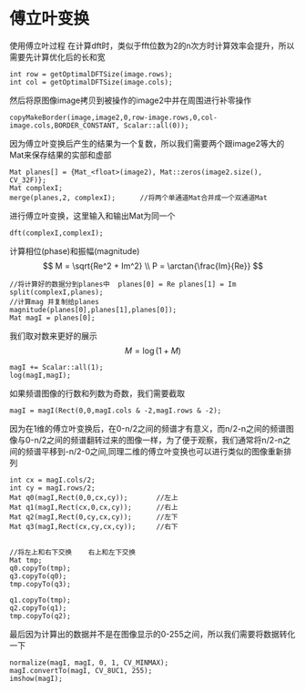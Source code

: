 # 傅立叶变换
使用傅立叶过程
在计算dft时，类似于fft位数为2的n次方时计算效率会提升，所以需要先计算优化后的长和宽

```
int row = getOptimalDFTSize(image.rows);
int col = getOptimalDFTSize(image.cols);
```
然后将原图像image拷贝到被操作的image2中并在周围进行补零操作

```
copyMakeBorder(image,image2,0,row-image.rows,0,col-image.cols,BORDER_CONSTANT, Scalar::all(0));
```
因为傅立叶变换后产生的结果为一个复数，所以我们需要两个跟image2等大的Mat来保存结果的实部和虚部

```
Mat planes[] = {Mat_<float>(image2), Mat::zeros(image2.size(), CV_32F)};
Mat complexI;
merge(planes,2, complexI);		//将两个单通道Mat合并成一个双通道Mat
```
进行傅立叶变换，这里输入和输出Mat为同一个

```
dft(complexI,complexI);
```
计算相位(phase)和振幅(magnitude)
$$
M = \sqrt{Re^2 + Im^2}  	\\ P = \arctan{\frac{Im}{Re}}
$$

```
//将计算好的数据分到planes中  planes[0] = Re planes[1] = Im
split(complexI,planes);
//计算mag 并复制给planes
magnitude(planes[0],planes[1],planes[0]);
Mat magI = planes[0];
```
我们取对数来更好的展示
$$
M = \log{(1 + M)}
$$

```
magI += Scalar::all(1);
log(magI,magI);
```
如果频谱图像的行数和列数为奇数，我们需要截取

```
magI = magI(Rect(0,0,magI.cols & -2,magI.rows & -2);
```
因为在1维的傅立叶变换后，在0-n/2之间的频谱才有意义，而n/2-n之间的频谱图像与0-n/2之间的频谱翻转过来的图像一样，为了便于观察，我们通常将n/2-n之间的频谱平移到-n/2-0之间,同理二维的傅立叶变换也可以进行类似的图像重新排列

```
int cx = magI.cols/2;
int cy = magI.rows/2;
Mat q0(magI,Rect(0,0,cx,cy));		//左上
Mat q1(magI,Rect(cx,0,cx,cy));		//右上
Mat q2(magI,Rect(0,cy,cx,cy));		//左下
Mat q3(magI,Rect(cx,cy,cx,cy));		//右下


//将左上和右下交换    右上和左下交换
Mat tmp;
q0.copyTo(tmp);
q3.copyTo(q0);
tmp.copyTo(q3);

q1.copyTo(tmp);
q2.copyTo(q1);
tmp.copyTo(q2);
```
最后因为计算出的数据并不是在图像显示的0-255之间，所以我们需要将数据转化一下

```
normalize(magI, magI, 0, 1, CV_MINMAX);
magI.convertTo(magI, CV_8UC1, 255);
imshow(magI);
```

